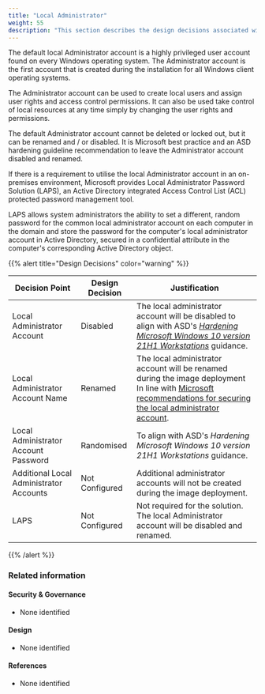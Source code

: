 ```yaml
---
title: "Local Administrator"
weight: 55
description: "This section describes the design decisions associated with local administrator accounts on Windows 10 and 11 endpoints configured according to guidance in ASD's Blueprint for Secure Cloud."
---
```


The default local Administrator account is a highly privileged user account found on every Windows operating system. The Administrator account is the first account that is created during the installation for all Windows client operating systems.

The Administrator account can be used to create local users and assign user rights and access control permissions. It can also be used take control of local resources at any time simply by changing the user rights and permissions.

The default Administrator account cannot be deleted or locked out, but it can be renamed and / or disabled. It is Microsoft best practice and an ASD hardening guideline recommendation to leave the Administrator account disabled and renamed.

If there is a requirement to utilise the local Administrator account in an on-premises environment, Microsoft provides Local Administrator Password Solution (LAPS), an Active Directory integrated Access Control List (ACL) protected password management tool.

LAPS allows system administrators the ability to set a different, random password for the common local administrator account on each computer in the domain and store the password for the computer's local administrator account in Active Directory, secured in a confidential attribute in the computer's corresponding Active Directory object.

{{% alert title="Design Decisions" color="warning" %}}

| Decision Point                          | Design Decision | Justification                                                                                                                                                                                                                                                                                              |
|-----------------------------------------|-----------------|------------------------------------------------------------------------------------------------------------------------------------------------------------------------------------------------------------------------------------------------------------------------------------------------------------|
| Local Administrator Account             | Disabled        | The local administrator account will be disabled to align with ASD's [*Hardening Microsoft Windows 10 version 21H1 Workstations*](https://www.cyber.gov.au/resources-business-and-government/maintaining-devices-and-systems/system-hardening-and-administration/system-hardening/hardening-microsoft-windows-10-version-21h1-workstations) guidance.                                                                                                                                                                                                        |
| Local Administrator Account Name        | Renamed         | The local administrator account will be renamed during the image deployment<br>In line with [Microsoft recommendations for securing the local administrator account](https://learn.microsoft.com/windows/security/threat-protection/security-policy-settings/accounts-rename-administrator-account). |
| Local Administrator Account Password    | Randomised      | To align with ASD's *Hardening Microsoft Windows 10 version 21H1 Workstations* guidance.                                                                                                                                                                                                                                                         |
| Additional Local Administrator Accounts | Not Configured  | Additional administrator accounts will not be created during the image deployment.                                                                                                                                                                                                                         |
| LAPS                                    | Not Configured  | Not required for the solution. The local Administrator account will be disabled and renamed.                                                                                                                                                                                                               |

{{% /alert %}}

### Related information

#### Security & Governance

* None identified

#### Design

* None identified

#### References

* None identified